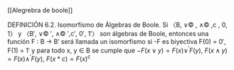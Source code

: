 

[[Alegrebra de boole]]


DEFINICIÓN 6.2. Isomorfismo de Álgebras de Boole. Si 〈B, ∨© , ∧© ,c , 0, 1〉 y
〈B′, ∨© ′, ∧© ′,c′, 0′, 1′〉 son álgebras de Boole, entonces una función F : B → B′ será llamada
un isomorfismo si 
-F es biyectiva F(0) = 0′, F(1) = 1′ y para todo x, y ∈ B se cumple que
$-F(x ∨ y) = F(x) ∨^′ F(y),$
$F(x ∧ y) =F(x) ∧^′F(y),$
$F(x*c) = F(x)^c$

